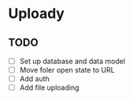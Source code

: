 # Uploady

## TODO

- [ ] Set up database and data model
- [ ] Move foler open state to URL
- [ ] Add auth
- [ ] Add file uploading
